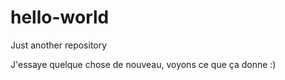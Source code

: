 # hello-world

Just another repository

J'essaye quelque chose de nouveau, voyons ce que ça donne :)
